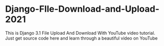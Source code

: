 # Django-FIle-Download-and-Upload-2021
This is Django 3.1 File Upload And Download With YouTube video tutorial. Just get source code here and learn through a beautiful video on YouTube
